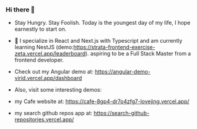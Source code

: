 ### Hi there 👋
-  Stay Hungry. Stay Foolish. Today is the youngest day of my life, I hope earnestly to start on.
- 🌱 I specialize in React and Next.js with Typescript  and am currently learning NestJS (demo:https://strata-frontend-exercise-zeta.vercel.app/leaderboard). aspiring to be a Full Stack Master from a frontend developer.

- Check out my Angular demo at: https://angular-demo-virid.vercel.app/dashboard
- Also, visit some interesting demos: 
- my Cafe website at: https://cafe-8gp4-dr7o4zfg7-lovejing.vercel.app/
- my search github repos app at: https://search-github-repositories.vercel.app/
